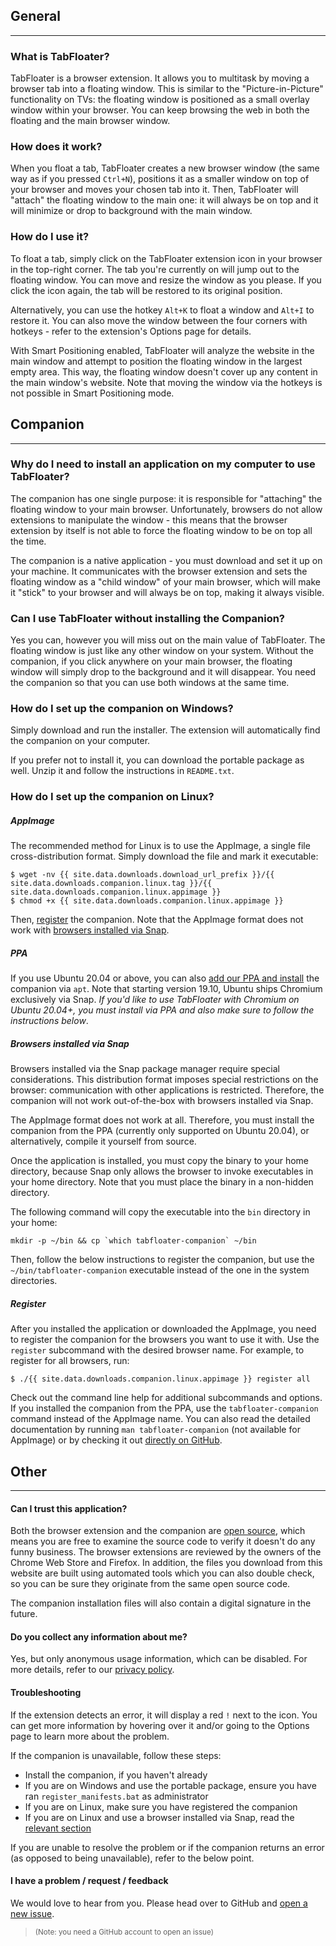 ## **General**
---

### What is TabFloater?

TabFloater is a browser extension. It allows you to multitask by moving a browser tab into a floating window. This is similar to the "Picture-in-Picture" functionality on TVs: the floating window is positioned as a small overlay window within your browser. You can keep browsing the web in both the floating and the main browser window.

### How does it work?

When you float a tab, TabFloater creates a new browser window (the same way as if you pressed `Ctrl+N`), positions it as a smaller window on top of your browser and moves your chosen tab into it. Then, TabFloater will "attach" the floating window to the main one: it will always be on top and it will minimize or drop to background with the main window.

### How do I use it?

To float a tab, simply click on the TabFloater extension icon in your browser in the top-right corner. The tab you're currently on will jump out to the floating window. You can move and resize the window as you please. If you click the icon again, the tab will be restored to its original position.

Alternatively, you can use the hotkey `Alt+K` to float a window and `Alt+I` to restore it. You can also move the window between the four corners with hotkeys - refer to the extension's Options page for details.

With Smart Positioning enabled, TabFloater will analyze the website in the main window and attempt to position the floating window in the largest empty area. This way, the floating window doesn't cover up any content in the main window's website. Note that moving the window via the hotkeys is not possible in Smart Positioning mode.

## **Companion**
---

### Why do I need to install an application on my computer to use TabFloater?

The companion has one single purpose: it is responsible for "attaching" the floating window to your main browser. Unfortunately, browsers do not allow extensions to manipulate the window - this means that the browser extension by itself is not able to force the floating window to be on top all the time.

The companion is a native application - you must download and set it up on your machine. It communicates with the browser extension and sets the floating window as a "child window" of your main browser, which will make it "stick" to your browser and will always be on top, making it always visible.

### Can I use TabFloater without installing the Companion?

Yes you can, however you will miss out on the main value of TabFloater. The floating window is just like any other window on your system. Without the companion, if you click anywhere on your main browser, the floating window will simply drop to the background and it will disappear. You need the companion so that you can use both windows at the same time.

### How do I set up the companion on Windows?

Simply download and run the installer. The extension will automatically find the companion on your computer.

If you prefer not to install it, you can download the portable package as well. Unzip it and follow the instructions in `README.txt`.

### How do I set up the companion on Linux?

##### **AppImage**

The recommended method for Linux is to use the AppImage, a single file cross-distribution format. Simply download the file and mark it executable:

```
$ wget -nv {{ site.data.downloads.download_url_prefix }}/{{ site.data.downloads.companion.linux.tag }}/{{ site.data.downloads.companion.linux.appimage }}
$ chmod +x {{ site.data.downloads.companion.linux.appimage }}
```

Then, [register](#register) the companion. Note that the AppImage format does not work with [browsers installed via Snap](#browsers-installed-via-snap).

##### **PPA**

If you use Ubuntu 20.04 or above, you can also [add our PPA and install](download) the companion via `apt`. Note that starting version 19.10, Ubuntu ships Chromium exclusively via Snap. *If you'd like to use TabFloater with Chromium on Ubuntu 20.04+, you must install via PPA and also make sure to follow the instructions below*.

##### **Browsers installed via Snap**

Browsers installed via the Snap package manager require special considerations. This distribution format imposes special restrictions on the browser: communication with other applications is restricted. Therefore, the companion will not work out-of-the-box with browsers installed via Snap.

The AppImage format does not work at all. Therefore, you must install the companion from the PPA (currently only supported on Ubuntu 20.04), or alternatively, compile it yourself from source.

Once the application is installed, you must copy the binary to your home directory, because Snap only allows the browser to invoke executables in your home directory. Note that you must place the binary in a non-hidden directory.

The following command will copy the executable into the `bin` directory in your home:

```
mkdir -p ~/bin && cp `which tabfloater-companion` ~/bin
```

Then, follow the below instructions to register the companion, but use the `~/bin/tabfloater-companion` executable instead of the one in the system directories.


##### **Register**

After you installed the application or downloaded the AppImage, you need to register the companion for the browsers you want to use it with. Use the `register` subcommand with the desired browser name. For example, to register for all browsers, run:

```
$ ./{{ site.data.downloads.companion.linux.appimage }} register all
```

Check out the command line help for additional subcommands and options. If you installed the companion from the PPA, use the `tabfloater-companion` command instead of the AppImage name. You can also read the detailed documentation by running `man tabfloater-companion` (not available for AppImage) or by checking it out <a href="https://github.com/tabfloater/tabfloater/blob/master/companion/packaging/linux/ubuntu-ppa/debian/tabfloater-companion.1" target="_blank">directly on GitHub</a>.


## **Other**
---

#### Can I trust this application?

Both the browser extension and the companion are <a href="https://github.com/tabfloater/tabfloater" target="_blank">open source</a>, which means you are free to examine the source code to verify it doesn't do any funny business. The browser extensions are reviewed by the owners of the Chrome Web Store and Firefox. In addition, the files you download from this website are built using automated tools which you can also double check, so you can be sure they originate from the same open source code.

The companion installation files will also contain a digital signature in the future.

#### Do you collect any information about me?

Yes, but only anonymous usage information, which can be disabled. For more details, refer to our [privacy policy](privacy).

#### Troubleshooting

If the extension detects an error, it will display a red `!` next to the icon. You can get more information by hovering over it and/or going to the Options page to learn more about the problem.

If the companion is unavailable, follow these steps:

 * Install the companion, if you haven't already
 * If you are on Windows and use the portable package, ensure you have ran `register_manifests.bat` as administrator
 * If you are on Linux, make sure you have registered the companion
 * If you are on Linux and use a browser installed via Snap, read the [relevant section](#browsers-installed-via-snap)

If you are unable to resolve the problem or if the companion returns an error (as opposed to being unavailable), refer to the below point.

#### I have a problem / request / feedback

We would love to hear from you. Please head over to GitHub and <a href="https://github.com/tabfloater/tabfloater/issues/new" target="_blank">open a new issue</a>.

> <sup>(Note: you need a GitHub account to open an issue)</sup>
